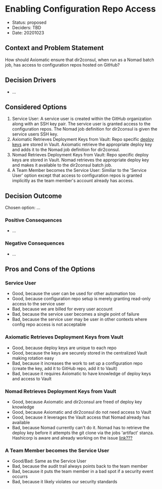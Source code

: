 # Enabling Configuration Repo Access

* Status: proposed
* Deciders: TBD
* Date: 20201023

## Context and Problem Statement

How should Axiomatic ensure that dir2consul, when run as a Nomad batch job, has access to configuration repos hosted on GitHub?

## Decision Drivers

* …

## Considered Options

1. Service User: A service user is created within the GitHub organization along with an SSH key pair. The service user is granted access to the configuration repos. The Nomad job definition for dir2consul is given the service users SSH key.
1. Axiomatic Retrieves Deployment Keys from Vault: Repo specific [deploy keys](https://docs.github.com/en/free-pro-team@latest/developers/overview/managing-deploy-keys#deploy-keys) are stored in Vault. Axiomatic retrieve the appropriate deploy key and adds it to the Nomad job definition for dir2consul.
1. Nomad Retrieves Deployment Keys from Vault: Repo specific deploy keys are stored in Vault. Nomad retrieves the appropriate deploy key and makes it available to the dir2consul batch job.
1. A Team Member becomes the Service User: Similiar to the 'Service User' option except that access to configuration repos is granted implicitly as the team member's account already has access.

## Decision Outcome

Chosen option: …

### Positive Consequences

* …

### Negative Consequences

* …

## Pros and Cons of the Options

### Service User

* Good, because the user can be used for other automation too
* Good, because configuration repo setup is merely granting read-only access to the service user
* Bad, because we are billed for every user account
* Bad, because the service user becomes a single point of failure
* Bad, because the service user may be user in other contexts where config repo access is not acceptable

### Axiomatic Retrieves Deployment Keys from Vault

* Good, because deploy keys are unique to each repo
* Good, because the keys are securely stored in the centralized Vault making rotation easy
* Bad, because it increases the work to set up a configuration repo (create the key, add it to GitHub repo, add it to Vault)
* Bad, because it requires Axiomatic to have knowledge of deploy keys and access to Vault

### Nomad Retrieves Deployment Keys from Vault

* Good, because Axiomatic and dir2consul are freed of deploy key knowledge
* Good, because Axiomatic and dir2consul do not need access to Vault
* Good, because it leverages the Vault access that Nomad already has available
* Bad, because Nomad currently can't do it. Nomad has to retrieve the deploy key before it attempts the git clone via the jobs 'artifact' stanza. Hashicorp is aware and already working on the issue [link???]()

### A Team Member becomes the Service User

* Good/Bad: Same as the Service User
* Bad, because the audit trail always points back to the team member
* Bad, because it puts the team member in a bad spot if a security event occurrs
* Bad, because it likely violates our security standards
